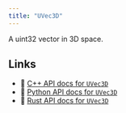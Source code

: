 ```yaml
---
title: "UVec3D"
---
```


A uint32 vector in 3D space.


## Links
 * 🌊 [C++ API docs for `UVec3D`](https://ref.rerun.io/docs/cpp/stable/structrerun_1_1datatypes_1_1UVec3D.html?speculative-link)
 * 🐍 [Python API docs for `UVec3D`](https://ref.rerun.io/docs/python/stable/common/datatypes#rerun.datatypes.UVec3D)
 * 🦀 [Rust API docs for `UVec3D`](https://docs.rs/rerun/latest/rerun/datatypes/struct.UVec3D.html)



